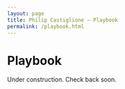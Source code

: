 ```yaml
---
layout: page
title: Philip Castiglione – Playbook
permalink: /playbook.html
---
```


# Playbook

Under construction. Check back soon.
